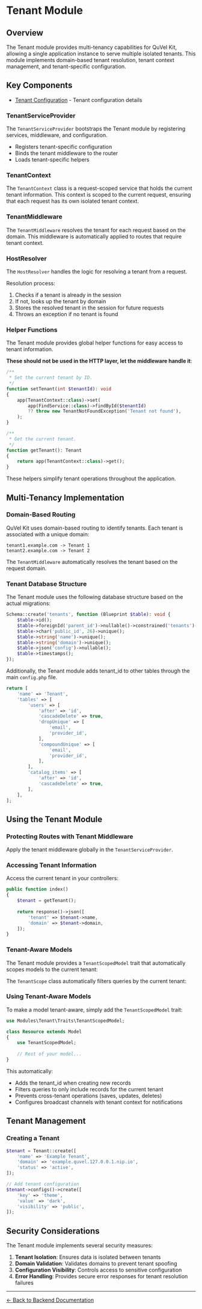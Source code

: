 # Tenant Module

## Overview

The Tenant module provides multi-tenancy capabilities for QuVel Kit, allowing a single application instance to serve multiple isolated tenants. This module implements domain-based tenant resolution, tenant context management, and tenant-specific configuration.

## Key Components

- [Tenant Configuration](./tenant-configuration.md) - Tenant configuration details

### TenantServiceProvider

The `TenantServiceProvider` bootstraps the Tenant module by registering services, middleware, and configuration.

- Registers tenant-specific configuration
- Binds the tenant middleware to the router
- Loads tenant-specific helpers

### TenantContext

The `TenantContext` class is a request-scoped service that holds the current tenant information. This context is scoped to the current request, ensuring that each request has its own isolated tenant context.

### TenantMiddleware

The `TenantMiddleware` resolves the tenant for each request based on the domain. This middleware is automatically applied to routes that require tenant context.

### HostResolver

The `HostResolver` handles the logic for resolving a tenant from a request.

Resolution process:

1. Checks if a tenant is already in the session
2. If not, looks up the tenant by domain
3. Stores the resolved tenant in the session for future requests
4. Throws an exception if no tenant is found

### Helper Functions

The Tenant module provides global helper functions for easy access to tenant information.

**These should not be used in the HTTP layer, let the middleware handle it**:

```php
/**
 * Set the current tenant by ID.
 */
function setTenant(int $tenantId): void
{
    app(TenantContext::class)->set(
        app(FindService::class)->findById($tenantId)
        ?? throw new TenantNotFoundException('Tenant not found'),
    );
}

/**
 * Get the current tenant.
 */
function getTenant(): Tenant
{
    return app(TenantContext::class)->get();
}
```

These helpers simplify tenant operations throughout the application.

## Multi-Tenancy Implementation

### Domain-Based Routing

QuVel Kit uses domain-based routing to identify tenants. Each tenant is associated with a unique domain:

```text
tenant1.example.com -> Tenant 1
tenant2.example.com -> Tenant 2
```

The `TenantMiddleware` automatically resolves the tenant based on the request domain.

### Tenant Database Structure

The Tenant module uses the following database structure based on the actual migrations:

```php
Schema::create('tenants', function (Blueprint $table): void {
    $table->id();
    $table->foreignId('parent_id')->nullable()->constrained('tenants')->cascadeOnDelete();
    $table->char('public_id', 26)->unique();
    $table->string('name')->unique();
    $table->string('domain')->unique();
    $table->json('config')->nullable();
    $table->timestamps();
});
```

Additionally, the Tenant module adds tenant_id to other tables through the main `config.php` file.

```php
return [
    'name' => 'Tenant',
    'tables' => [
        'users' => [
            'after' => 'id',
            'cascadeDelete' => true,
            'dropUnique' => [
                'email',
                'provider_id',
            ],
            'compoundUnique' => [
                'email',
                'provider_id',
            ],
        ],
        'catalog_items' => [
            'after' => 'id',
            'cascadeDelete' => true,
        ],
    ],
];
```

## Using the Tenant Module

### Protecting Routes with Tenant Middleware

Apply the tenant middleware globally in the `TenantServiceProvider`.

### Accessing Tenant Information

Access the current tenant in your controllers:

```php
public function index()
{
    $tenant = getTenant();
    
    return response()->json([
        'tenant' => $tenant->name,
        'domain' => $tenant->domain,
    ]);
}
```

### Tenant-Aware Models

The Tenant module provides a `TenantScopedModel` trait that automatically scopes models to the current tenant:

The `TenantScope` class automatically filters queries by the current tenant:

### Using Tenant-Aware Models

To make a model tenant-aware, simply add the `TenantScopedModel` trait:

```php
use Modules\Tenant\Traits\TenantScopedModel;

class Resource extends Model
{
    use TenantScopedModel;
    
    // Rest of your model...
}
```

This automatically:

- Adds the tenant_id when creating new records
- Filters queries to only include records for the current tenant
- Prevents cross-tenant operations (saves, updates, deletes)
- Configures broadcast channels with tenant context for notifications

## Tenant Management

### Creating a Tenant

```php
$tenant = Tenant::create([
    'name' => 'Example Tenant',
    'domain' => 'example.quvel.127.0.0.1.nip.io',
    'status' => 'active',
]);

// Add tenant configuration
$tenant->configs()->create([
    'key' => 'theme',
    'value' => 'dark',
    'visibility' => 'public',
]);
```

## Security Considerations

The Tenant module implements several security measures:

1. **Tenant Isolation**: Ensures data is isolated between tenants
2. **Domain Validation**: Validates domains to prevent tenant spoofing
3. **Configuration Visibility**: Controls access to sensitive configuration
4. **Error Handling**: Provides secure error responses for tenant resolution failures

---

[← Back to Backend Documentation](./README.md)
